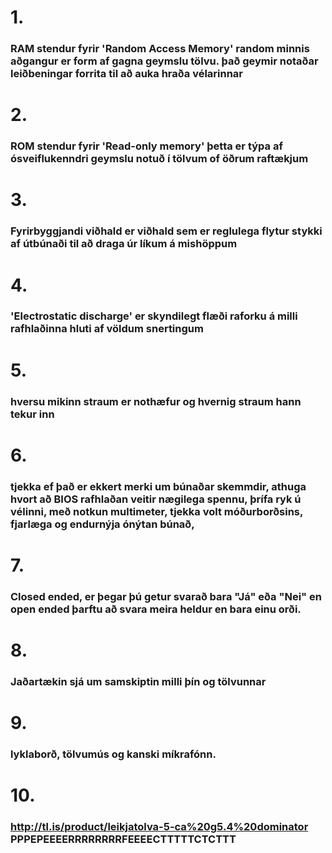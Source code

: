 # 1.
### RAM stendur fyrir 'Random Access Memory' random minnis aðgangur er form af  gagna geymslu tölvu. það geymir notaðar leiðbeningar forrita til að auka hraða  vélarinnar

# 2.
### ROM stendur fyrir 'Read-only memory' þetta er týpa af ósveiflukenndri geymslu notuð í tölvum of öðrum raftækjum

# 3.
### Fyrirbyggjandi viðhald er viðhald sem er reglulega flytur stykki af útbúnaði til að draga úr líkum á mishöppum

# 4.
### 'Electrostatic discharge' er skyndilegt flæði raforku á milli rafhlaðinna hluti af völdum snertingum

# 5.
### hversu mikinn straum er nothæfur og hvernig straum hann tekur inn

# 6.
### tjekka ef það er ekkert merki um búnaðar skemmdir, athuga hvort að BIOS rafhlaðan veitir nægilega spennu, þrífa ryk ú vélinni, með notkun multimeter, tjekka volt móðurborðsins, fjarlæga og endurnýja ónýtan búnað, 

# 7.
### Closed ended, er þegar þú getur svarað bara "Já" eða "Nei" en open ended þarftu að svara meira heldur en bara einu orði.

# 8.
### Jaðartækin sjá um samskiptin milli þín og tölvunnar

# 9.
### lyklaborð, tölvumús og kanski míkrafónn.

# 10.
### http://tl.is/product/leikjatolva-5-ca%20g5.4%20dominator PPPEPEEEERRRRRRRRFEEEECTTTTTCTCTTT

